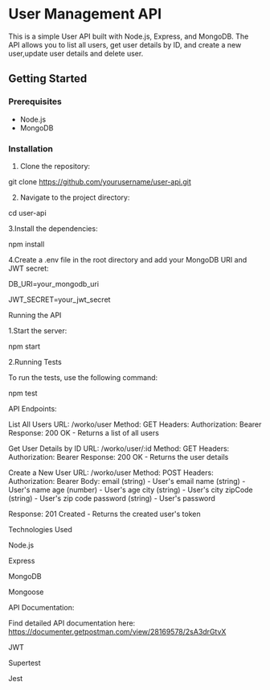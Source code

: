  # User Management API

This is a simple User API built with Node.js, Express, and MongoDB. The API allows you to list all users, get user details by ID, and create a new user,update user details and delete user.

## Getting Started

### Prerequisites

- Node.js
- MongoDB

### Installation

1. Clone the repository:

  
git clone https://github.com/yourusername/user-api.git

2. Navigate to the project directory:

cd user-api


3.Install the dependencies:

npm install


4.Create a .env file in the root directory and add your MongoDB URI and JWT secret:

DB_URI=your_mongodb_uri

JWT_SECRET=your_jwt_secret


Running the API

1.Start the server:

npm start


2.Running Tests


To run the tests, use the following command:

npm test


API Endpoints:


List All Users
URL: /worko/user
Method: GET
Headers:
Authorization: Bearer <token>
Response:
200 OK - Returns a list of all users



Get User Details by ID
URL: /worko/user/:id
Method: GET
Headers:
Authorization: Bearer <token>
Response:
200 OK - Returns the user details



Create a New User
URL: /worko/user
Method: POST
Headers:
Authorization: Bearer <token>
Body:
email (string) - User's email
name (string) - User's name
age (number) - User's age
city (string) - User's city
zipCode (string) - User's zip code
password (string) - User's password

Response:
201 Created - Returns the created user's token

Technologies Used

Node.js

Express

MongoDB

Mongoose


API Documentation:

Find detailed API documentation here: https://documenter.getpostman.com/view/28169578/2sA3drGtvX

JWT

Supertest

Jest
